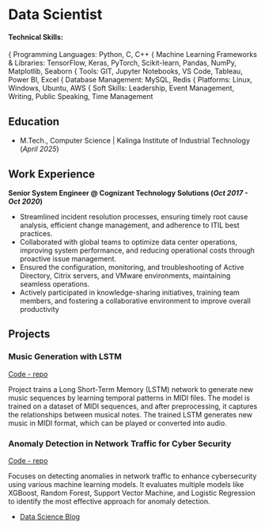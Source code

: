 # Data Scientist

#### Technical Skills: 
{ Programming Languages: Python, C, C++
{ Machine Learning Frameworks & Libraries: TensorFlow, Keras, PyTorch, Scikit-learn, Pandas, NumPy, Matplotlib,
Seaborn
{ Tools: GIT, Jupyter Notebooks, VS Code, Tableau, Power BI, Excel
{ Database Management: MySQL, Redis
{ Platforms: Linux, Windows, Ubuntu, AWS
{ Soft Skills: Leadership, Event Management, Writing, Public Speaking, Time Management

## Education								       		
- M.Tech., Computer Science	| Kalinga Institute of Industrial Technology (_April 2025_)	 			        		

## Work Experience
**Senior System Engineer @ Cognizant Technology Solutions (_Oct 2017 - Oct 2020_)**
- Streamlined incident resolution processes, ensuring timely root cause analysis, efficient change management, and adherence to ITIL best practices.
- Collaborated with global teams to optimize data center operations, improving system performance, and reducing operational costs through proactive issue management.
- Ensured the configuration, monitoring, and troubleshooting of Active Directory, Citrix servers, and VMware environments, maintaining seamless operations.
- Actively participated in knowledge-sharing initiatives, training team members, and fostering a collaborative environment to improve overall productivity

## Projects
### Music Generation with LSTM
[Code - repo](https://github.com/riyabasu06/Music-Generation-Using-LSTMs)

Project trains a Long Short-Term Memory (LSTM) network to generate new music sequences by learning temporal patterns in
MIDI files. The model is trained on a dataset of MIDI sequences, and after preprocessing, it captures the relationships between musical notes. The trained LSTM generates new music in MIDI format, which can be played or converted into audio.

### Anomaly Detection in Network Traffic for Cyber Security
[Code - repo](https://github.com/riyabasu06/-Anomaly-Detection-in-Network-Traffic-for-Cybersecurity.git)

Focuses on detecting anomalies in network traffic to enhance cybersecurity using various machine learning models. It evaluates multiple models like XGBoost, Random Forest, Support Vector Machine, and Logistic Regression to identify the most effective approach for anomaly detection.


- [Data Science Blog](https://blogbyriyabose.hashnode.dev/)
